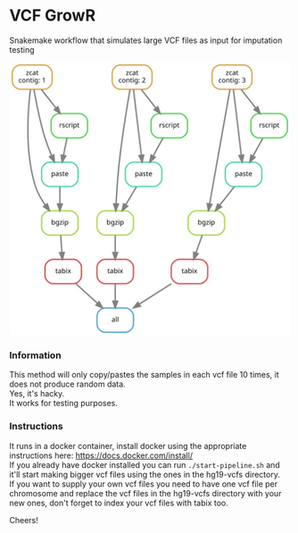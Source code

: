 # VCF GrowR
Snakemake workflow that simulates large VCF files as input for imputation testing

![VCF GrowR dag](./.dag.svg)

### Information
This method will only copy/pastes the samples in each vcf file 10 times, it does not produce random data.  
Yes, it's hacky.  
It works for testing purposes.  

### Instructions
It runs in a docker container, install docker using the appropriate instructions here: https://docs.docker.com/install/  
If you already have docker installed you can run `./start-pipeline.sh` and it'll start making bigger vcf files using the ones in the hg19-vcfs directory.  
If you want to supply your own vcf files you need to have one vcf file per chromosome and replace the vcf files in the hg19-vcfs directory with your new ones, 
don't forget to index your vcf files with tabix too.

Cheers!
